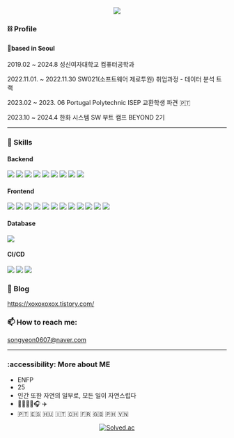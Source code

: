  <div align="center">
  <img src="https://github.com/SongYeonBaek/SongYeonBaek/assets/78153440/3a356477-d5de-4aba-a433-dbf9dff4021a" />
</div>

### ⛓️ Profile
#### 📍based in Seoul

 2019.02 ~ 2024.8 성신여자대학교 컴퓨터공학과 
 
 2022.11.01. ~ 2022.11.30  SW021(소프트웨어 제로투원) 취업과정 - 데이터 분석 트랙

 2023.02 ~ 2023. 06 Portugal Polytechnic ISEP 교환학생 파견 🇵🇹

 2023.10 ~ 2024.4 한화 시스템 SW 부트 캠프 BEYOND 2기 
 

---

<!-- -  🔭 I’m currently working on ...
- 🌱 I’m currently learning ...
- 👯 I’m looking to collaborate on ...
- 🤔 I’m looking for help with ...
- 💬 Ask me about ... -->

### 🎱 Skills
<h4> Backend</h4>
<div class="stack-container" align="">
    <img src="https://img.shields.io/badge/java-F7DF1E?style=for-the-badge&logo=java&logoColor=white">
    <img src="https://img.shields.io/badge/springboot-6DB33F?style=for-the-badge&logo=springboot&logoColor=white">
    <img src="https://img.shields.io/badge/springsecurity-000000?style=for-the-badge&logo=springsecurity&logoColor=white">
    <img src="https://img.shields.io/badge/jsonwebtokens-FCC624?style=for-the-badge&logo=jsonwebtokens&logoColor=white">
    <img src="https://img.shields.io/badge/centos-262577?style=for-the-badge&logo=centos&logoColor=white">
    <img src="https://img.shields.io/badge/linux-FCC624?style=for-the-badge&logo=linux&logoColor=white">
    <img src="https://img.shields.io/badge/-ElasticSearch-00BFFF?style=for-the-badge&logo=elasticsearch">
    <img src="https://img.shields.io/badge/logstash-2E8B57?style=for-the-badge&logo=logstash&logoColor=white">
    <img src="https://img.shields.io/badge/beats-DAA520?style=for-the-badge&logo=beats&logoColor=white">	

</div>

<h4>Frontend</h4>
<div class="stack-container">
    <img src="https://img.shields.io/badge/html5-%23E34F26.svg?style=for-the-badge&logo=html5&logoColor=white">
    <img src="https://img.shields.io/badge/css3-%231572B6.svg?style=for-the-badge&logo=css3&logoColor=white">
    <img src="https://img.shields.io/badge/javascript-%23323330.svg?style=for-the-badge&logo=javascript&logoColor=%23F7DF1E">
    <img src="https://img.shields.io/badge/vuejs-%2335495e.svg?style=for-the-badge&logo=vuedotjs&logoColor=%234FC08D">
    <img src="https://img.shields.io/badge/nginx-%23009639.svg?style=for-the-badge&logo=nginx&logoColor=white">
    <img src="https://img.shields.io/badge/github-%23121011.svg?style=for-the-badge&logo=github&logoColor=white">
    <img src="https://img.shields.io/badge/JWT-black?style=for-the-badge&logo=JSON%20web%20tokens"> 
    <img src="https://img.shields.io/badge/cent%20os-002260?style=for-the-badge&logo=centos&logoColor=F0F0F0">
    <img src="https://img.shields.io/badge/Spring_Security-6DB33F?style=for-the-badge&logo=Spring-Security&logoColor=white">
    <img src="https://img.shields.io/badge/figma-F24E1E?style=for-the-badge&logo=figma&logoColor=white"/>
    <img src="https://img.shields.io/badge/amazons3-569A31?style=for-the-badge&logo=amazons3&logoColor=white"/>
    <img src="https://img.shields.io/badge/Router-CA4245?style=for-the-badge&logo=Router&logoColor=white"/>
</div>
<h4>Database</h4>
<div class="stack-container">
    <img src="https://img.shields.io/badge/mariadb-003545?style=for-the-badge&logo=mariadb&logoColor=white">
</div>

<h4>CI/CD</h4>
<div class="stack-container">
    <img src="https://img.shields.io/badge/jenkins-CF4045?style=for-the-badge&logo=jenkins&logoColor=white">
    <img src="https://img.shields.io/badge/docker-002260?style=for-the-badge&logo=docker&logoColor=white">
    <img src="https://img.shields.io/badge/k8s-%231572B6?style=for-the-badge&logo=k8s&logoColor=white">
</div>

### 🔗 Blog
https://xoxoxoxox.tistory.com/

### 📫 How to reach me: 
songyeon0607@naver.com

---

### :accessibility: More about ME

-  ENFP
-   25
-   인간 또한 자연의 일부로, 모든 일이 자연스럽다
-  🎾🏋🏻‍♀️🎧 ✈️
-  🇵🇹 🇪🇸 🇭🇺 🇮🇹 🇨🇭 🇫🇷 🇬🇧 🇵🇭 🇻🇳


 <div align="center">

[![Solved.ac](http://mazassumnida.wtf/api/v2/generate_badge?boj=tatpo0)](https://solved.ac/tatpo0)

</div>

